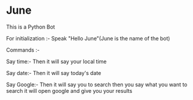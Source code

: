 # June
This is a Python Bot

For initialization :- Speak "Hello June"(June is the name of the bot)

Commands :-

Say time:- Then it will say your local time

Say date:- Then it will say today's date

Say Google:- Then it will say you to search then you say what you want to search it will open google and give you your results
